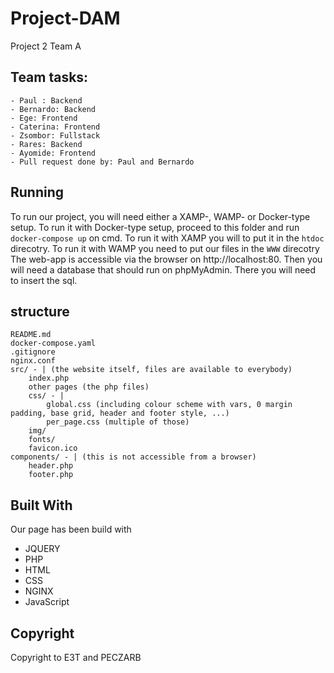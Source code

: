 # Project-DAM
Project 2 Team A

## Team tasks: 
	- Paul : Backend
	- Bernardo: Backend
	- Ege: Frontend
	- Caterina: Frontend
	- Zsombor: Fullstack
	- Rares: Backend
	- Ayomide: Frontend
	- Pull request done by: Paul and Bernardo

## Running
To run our project, you will need either a XAMP-, WAMP- or Docker-type setup.
To run it with Docker-type setup, proceed to this folder and run `docker-compose up` on cmd.
To run it with XAMP you will to put it in the `htdoc` direcotry. To run it with WAMP you need to put our files 
in the `WWW` direcotry
The web-app is accessible via the browser on http://localhost:80.
Then you will need a database that should run on phpMyAdmin. There you will need to insert the sql.

## structure
```
README.md
docker-compose.yaml
.gitignore
nginx.conf
src/ - | (the website itself, files are available to everybody)
    index.php
    other pages (the php files)
    css/ - |
        global.css (including colour scheme with vars, 0 margin padding, base grid, header and footer style, ...)
        per_page.css (multiple of those)
    img/
    fonts/
    favicon.ico
components/ - | (this is not accessible from a browser)
    header.php
    footer.php
```


## Built With
Our page has been build with
* JQUERY
* PHP
* HTML
* CSS
* NGINX
* JavaScript

## Copyright
Copyright to E3T and PECZARB
